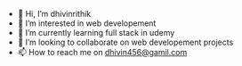 - 👋 Hi, I’m dhivinrithik
- 👀 I’m interested in web developement
- 🌱 I’m currently learning full stack in udemy
- 💞️ I’m looking to collaborate on web developement projects
- 📫 How to reach me on dhivin456@gamil.com
